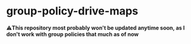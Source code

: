 # group-policy-drive-maps

⚠️**This repository most probably won't be updated anytime soon, as I don't work with group policies that much as of now**
